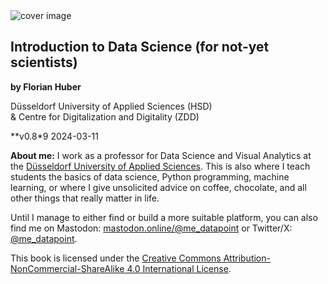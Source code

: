 <img src="../images/data_science_cover_illustration.png" alt="cover image"/>

## Introduction to Data Science (for not-yet scientists)

**by Florian Huber**

Düsseldorf University of Applied Sciences (HSD)  
& Centre for Digitalization and Digitality (ZDD)

**v0.8*9 2024-03-11

**About me:**
I work as a professor for Data Science and Visual Analytics at the [Düsseldorf University of Applied Sciences](https://www.hs-duesseldorf.de/). This is also where I teach students the basics of data science, Python programming, machine learning, or where I give unsolicited advice on coffee, chocolate, and all other things that really matter in life.

Until I manage to either find or build a more suitable platform, you can also find me on Mastodon: [mastodon.online/@me_datapoint](https://mastodon.online/@me_datapoint) or Twitter/X: [@me_datapoint](https://twitter.com/me_datapoint).

This book is licensed under the [Creative Commons Attribution-NonCommercial-ShareAlike 4.0 International License](http://creativecommons.org/licenses/by-nc-sa/4.0/).